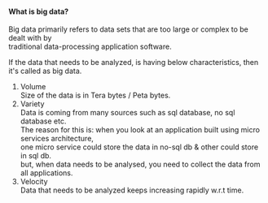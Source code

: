 #### What is big data?
Big data primarily refers to data sets that are too large or complex to be dealt with by</br>
traditional data-processing application software.

If the data that needs to be analyzed, is having below characteristics, then it's called as big data.</br>
1. Volume</br>
   Size of the data is in Tera bytes / Peta bytes.
3. Variety</br>
   Data is coming from many sources such as sql database, no sql database etc.</br>
   The reason for this is: when you look at an application built using micro services architecture,</br>
   one micro service could store the data in no-sql db & other could store in sql db.</br>
   but, when data needs to be analysed, you need to collect the data from all applications.
5. Velocity</br>
   Data that needs to be analyzed keeps increasing rapidly w.r.t time.

